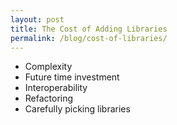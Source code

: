 ```yaml
---
layout: post
title: The Cost of Adding Libraries
permalink: /blog/cost-of-libraries/
---
```


- Complexity
- Future time investment
- Interoperability
- Refactoring
- Carefully picking libraries
